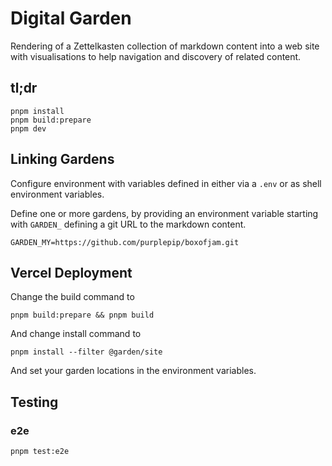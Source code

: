 # Digital Garden

Rendering of a Zettelkasten collection of markdown content into a web site with
visualisations to help navigation and discovery of related content.

## tl;dr

    pnpm install
    pnpm build:prepare
    pnpm dev

## Linking Gardens

Configure environment with variables defined in either via a `.env` or as
shell environment variables.

Define one or more gardens, by providing an environment variable starting with
`GARDEN_` defining a git URL to the markdown content.

    GARDEN_MY=https://github.com/purplepip/boxofjam.git

## Vercel Deployment

Change the build command to

    pnpm build:prepare && pnpm build

And change install command to

    pnpm install --filter @garden/site

And set your garden locations in the environment variables.

## Testing

### e2e

    pnpm test:e2e
